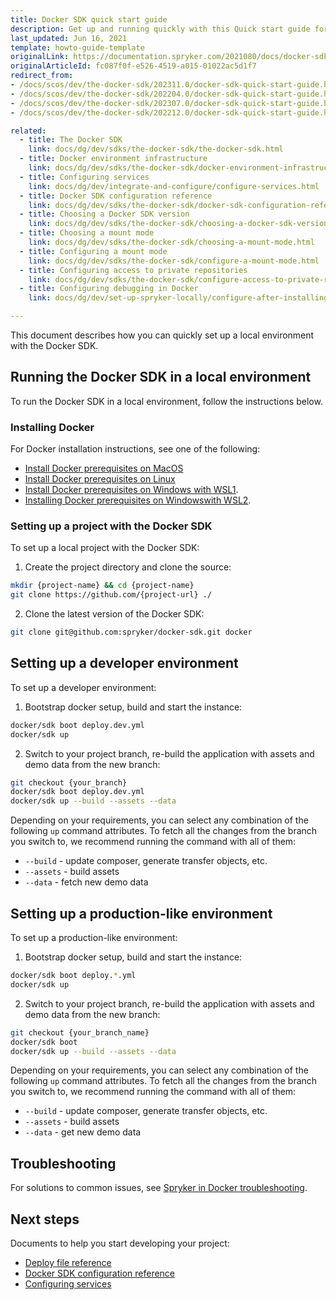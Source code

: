 ```yaml
---
title: Docker SDK quick start guide
description: Get up and running quickly with this Quick start guide for Docker SDK for your Spryker projects.
last_updated: Jun 16, 2021
template: howto-guide-template
originalLink: https://documentation.spryker.com/2021080/docs/docker-sdk-quick-start-guide
originalArticleId: fc087f0f-e526-4519-a015-01022ac5d1f7
redirect_from:
- /docs/scos/dev/the-docker-sdk/202311.0/docker-sdk-quick-start-guide.html
- /docs/scos/dev/the-docker-sdk/202204.0/docker-sdk-quick-start-guide.html
- /docs/scos/dev/the-docker-sdk/202307.0/docker-sdk-quick-start-guide.html
- /docs/scos/dev/the-docker-sdk/202212.0/docker-sdk-quick-start-guide.html

related:
  - title: The Docker SDK
    link: docs/dg/dev/sdks/the-docker-sdk/the-docker-sdk.html
  - title: Docker environment infrastructure
    link: docs/dg/dev/sdks/the-docker-sdk/docker-environment-infrastructure.html
  - title: Configuring services
    link: docs/dg/dev/integrate-and-configure/configure-services.html
  - title: Docker SDK configuration reference
    link: docs/dg/dev/sdks/the-docker-sdk/docker-sdk-configuration-reference.html
  - title: Choosing a Docker SDK version
    link: docs/dg/dev/sdks/the-docker-sdk/choosing-a-docker-sdk-version.html
  - title: Choosing a mount mode
    link: docs/dg/dev/sdks/the-docker-sdk/choosing-a-mount-mode.html
  - title: Configuring a mount mode
    link: docs/dg/dev/sdks/the-docker-sdk/configure-a-mount-mode.html
  - title: Configuring access to private repositories
    link: docs/dg/dev/sdks/the-docker-sdk/configure-access-to-private-repositories.html
  - title: Configuring debugging in Docker
    link: docs/dg/dev/set-up-spryker-locally/configure-after-installing/configure-debugging/configure-debugging.html

---
```


This document describes how you can quickly set up a local environment with the Docker SDK.

## Running the Docker SDK in a local environment

To run the Docker SDK in a local environment, follow the instructions below.

### Installing Docker

For Docker installation instructions, see one of the following:
- [Install Docker prerequisites on MacOS](/docs/dg/dev/set-up-spryker-locally/install-spryker/install-docker-prerequisites/install-docker-prerequisites-on-macos.html)
- [Install Docker prerequisites on Linux](/docs/dg/dev/set-up-spryker-locally/install-spryker/install-docker-prerequisites/install-docker-prerequisites-on-linux.html)
- [Install Docker prerequisites on Windows with WSL1](/docs/dg/dev/set-up-spryker-locally/install-spryker/install-docker-prerequisites/install-docker-prerequisites-on-windows-with-wsl1.html).
- [Installing Docker prerequisites on Windowswith WSL2](/docs/dg/dev/set-up-spryker-locally/install-spryker/install-docker-prerequisites/install-docker-prerequisites-on-windows-with-wsl2.html).

### Setting up a project with the Docker SDK

To set up a local project with the Docker SDK:

1. Create the project directory and clone the source:

```bash
mkdir {project-name} && cd {project-name}
git clone https://github.com/{project-url} ./
```

2. Clone the latest version of the Docker SDK:

```bash
git clone git@github.com:spryker/docker-sdk.git docker
```


## Setting up a developer environment

To set up a developer environment:

1. Bootstrap docker setup, build and start the instance:

```bash
docker/sdk boot deploy.dev.yml
docker/sdk up
```

2. Switch to your project branch, re-build the application with assets and demo data from the new branch:

```bash
git checkout {your_branch}
docker/sdk boot deploy.dev.yml
docker/sdk up --build --assets --data
```

Depending on your requirements, you can select any combination of the following `up` command attributes. To fetch all the changes from the branch you switch to, we recommend running the command with all of them:

- `--build` - update composer, generate transfer objects, etc.
- `--assets` - build assets
- `--data` - fetch new demo data


## Setting up a production-like environment

To set up a production-like environment:

1. Bootstrap docker setup, build and start the instance:

```bash
docker/sdk boot deploy.*.yml
docker/sdk up
```

2. Switch to your project branch, re-build the application with assets and demo data from the new branch:

```bash
git checkout {your_branch_name}
docker/sdk boot
docker/sdk up --build --assets --data
```

Depending on your requirements, you can select any combination of the following `up` command attributes. To fetch all the changes from the branch you switch to, we recommend running the command with all of them:

- `--build` - update composer, generate transfer objects, etc.
- `--assets` - build assets
- `--data` - get new demo data


## Troubleshooting

For solutions to common issues, see [Spryker in Docker troubleshooting](/docs/dg/dev/set-up-spryker-locally/troubleshooting-installation/docker-daemon-is-not-running.html).


## Next steps

Documents to help you start developing your project:

- [Deploy file reference](/docs/dg/dev/sdks/the-docker-sdk/deploy-file/deploy-file-reference.html)
- [Docker SDK configuration reference](/docs/dg/dev/sdks/the-docker-sdk/docker-sdk-configuration-reference.html)
- [Configuring services](/docs/dg/dev/integrate-and-configure/configure-services.html)
